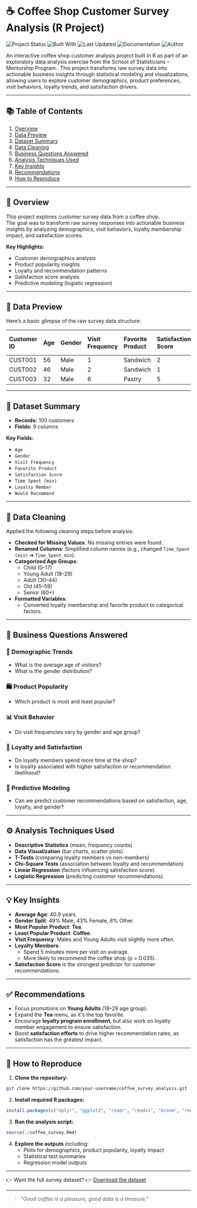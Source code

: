 
# ☕ Coffee Shop Customer Survey Analysis (R Project)

![Project Status](https://img.shields.io/badge/Project-Completed-brightgreen)
![Built With](https://img.shields.io/badge/Built%20With-R-blue)
![Last Updated](https://img.shields.io/badge/Last_Updated-April_2025-orange)
![Documentation](https://img.shields.io/badge/Documentation-Complete-brightgreen)
![Author](https://img.shields.io/badge/Author-Kabamba%20Mutale-blueviolet)



An interactive coffee shop customer analysis project built in R as part of an exploratory data analysis exercise from the School of Statisticians – Mentorship Program.. This project transforms raw survey data into actionable business insights through statistical modeling and visualizations, allowing users to explore customer demographics, product preferences, visit behaviors, loyalty trends, and satisfaction drivers.

---

## 📚 Table of Contents

1. [Overview](#-overview)  
2. [Data Preview](#-data-preview)  
3. [Dataset Summary](#-dataset-summary)  
4. [Data Cleaning](#-data-cleaning)  
5. [Business Questions Answered](#-business-questions-answered)  
6. [Analysis Techniques Used](#-analysis-techniques-used)  
7. [Key Insights](#-key-insights)  
8. [Recommendations](#-recommendations)  
9. [How to Reproduce](#-how-to-reproduce)  

---

## 📄 Overview

This project explores customer survey data from a coffee shop.  
The goal was to transform raw survey responses into actionable business insights by analyzing demographics, visit behaviors, loyalty membership impact, and satisfaction scores.

**Key Highlights:**

- Customer demographics analysis  
- Product popularity insights  
- Loyalty and recommendation patterns  
- Satisfaction score analysis  
- Predictive modeling (logistic regression)

---

## 📸 Data Preview

Here’s a basic glimpse of the raw survey data structure:

| Customer ID | Age | Gender | Visit Frequency | Favorite Product | Satisfaction Score | Time Spent (min) | Loyalty Member | Would Recommend |
|:-----------|:---|:------|:---------------|:----------------|:------------------|:----------------|:--------------|:---------------|
| CUST001 | 56 | Male | 1 | Sandwich | 2 | 53 | Yes | No |
| CUST002 | 46 | Male | 2 | Sandwich | 1 | 32 | No | Yes |
| CUST003 | 32 | Male | 6 | Pastry | 5 | 36 | Yes | Yes |

---

## 📂 Dataset Summary

- **Records:** 100 customers  
- **Fields:** 9 columns

**Key Fields:**

- `Age`
- `Gender`
- `Visit Frequency`
- `Favorite Product`
- `Satisfaction Score`
- `Time Spent (min)`
- `Loyalty Member`
- `Would Recommend`

---

## 🧼 Data Cleaning

Applied the following cleaning steps before analysis:

- **Checked for Missing Values**: No missing entries were found.
- **Renamed Columns**: Simplified column names (e.g., changed `Time_Spent (min)` ➔ `Time_Spent_min`).
- **Categorized Age Groups**:  
  - Child (0–17)  
  - Young Adult (18–29)  
  - Adult (30–44)  
  - Old (45–59)  
  - Senior (60+)
- **Formatted Variables**:  
  - Converted loyalty membership and favorite product to categorical factors.

---

## 🧠 Business Questions Answered

### 🎯 Demographic Trends
- What is the average age of visitors?
- What is the gender distribution?

### 🛍 Product Popularity
- Which product is most and least popular?

### 📊 Visit Behavior
- Do visit frequencies vary by gender and age group?

### 🤝 Loyalty and Satisfaction
- Do loyalty members spend more time at the shop?
- Is loyalty associated with higher satisfaction or recommendation likelihood?

### 🔎 Predictive Modeling
- Can we predict customer recommendations based on satisfaction, age, loyalty, and gender?

---

## ⚙️ Analysis Techniques Used

- **Descriptive Statistics** (mean, frequency counts)
- **Data Visualization** (bar charts, scatter plots)
- **T-Tests** (comparing loyalty members vs non-members)
- **Chi-Square Tests** (association between loyalty and recommendation)
- **Linear Regression** (factors influencing satisfaction score)
- **Logistic Regression** (predicting customer recommendations)

---

## 💡 Key Insights

- **Average Age**: 40.9 years.
- **Gender Split**: 49% Male, 43% Female, 8% Other.
- **Most Popular Product**: **Tea**.
- **Least Popular Product**: **Coffee**.
- **Visit Frequency**: Males and Young Adults visit slightly more often.
- **Loyalty Members**:
  - Spend 5 minutes more per visit on average.
  - More likely to recommend the coffee shop (p = 0.035).
- **Satisfaction Score** is the strongest predictor for customer recommendations.

---

## ✅ Recommendations

- Focus promotions on **Young Adults** (18–29 age group).
- Expand the **Tea** menu, as it's the top favorite.
- Encourage **loyalty program enrollment**, but also work on loyalty member engagement to ensure satisfaction.
- Boost **satisfaction efforts** to drive higher recommendation rates, as satisfaction has the greatest impact.

---

## 🧭 How to Reproduce

1. **Clone the repository:**

```bash
git clone https://github.com/your-username/coffee_survey_analysis.git
```

2. **Install required R packages:**

```R
install.packages(c("dplyr", "ggplot2", "readr", "readxl", "broom", "rmarkdown"))
```

3. **Run the analysis script:**

```R
source(./coffee_survey.Rmd)
```

4. **Explore the outputs** including:
   - Plots for demographics, product popularity, loyalty impact
   - Statistical test summaries
   - Regression model outputs

---

👉 Want the full survey dataset?
👉 [Download the dataset](./coffee_shop_survey.xlsx)

---

> _"Good coffee is a pleasure, good data is a treasure."_
